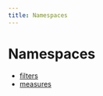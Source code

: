 ```yaml
---
title: Namespaces
---
```


# Namespaces

- [filters](namespace.filters/index.md)
- [measures](namespace.measures/index.md)
